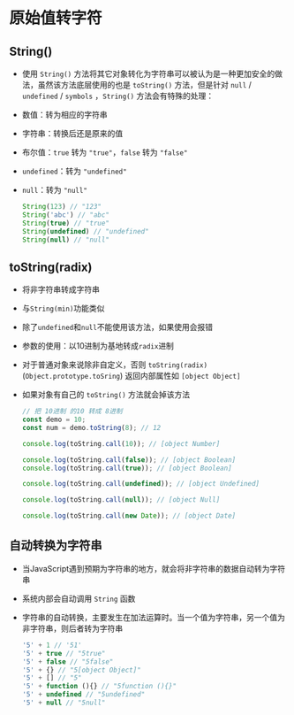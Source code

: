 # 原始值转字符

## String()

- 使用 `String()` 方法将其它对象转化为字符串可以被认为是一种更加安全的做法，虽然该方法底层使用的也是 `toString()` 方法，但是针对 `null` / `undefined` / `symbols` ，`String()` 方法会有特殊的处理：

- 数值：转为相应的字符串

- 字符串：转换后还是原来的值

- 布尔值：`true` 转为 `"true"`，`false` 转为 `"false"`

- `undefined`：转为 `"undefined"`

- `null`：转为 `"null"`

  ```js
  String(123) // "123"
  String('abc') // "abc"
  String(true) // "true"
  String(undefined) // "undefined"
  String(null) // "null"
  ```

## toString(radix)

- 将非字符串转成字符串

- 与`String(min)`功能类似

- 除了`undefined`和`null`不能使用该方法，如果使用会报错

- 参数的使用：以10进制为基地转成`radix`进制

- 对于普通对象来说除非自定义，否则 `toString(radix)`(`Object.prototype.toSring`) 返回内部属性如 `[object Object]`

- 如果对象有自己的 `toString()` 方法就会掉该方法

  ```js
  // 把 10进制 的10 转成 8进制
  const demo = 10;
  const num = demo.toString(8); // 12

  console.log(toString.call(10)); // [object Number]

  console.log(toString.call(false)); // [object Boolean]
  console.log(toString.call(true)); // [object Boolean]

  console.log(toString.call(undefined)); // [object Undefined]

  console.log(toString.call(null)); // [object Null]

  console.log(toString.call(new Date)); // [object Date]
  ```

## 自动转换为字符串

- 当JavaScript遇到预期为字符串的地方，就会将非字符串的数据自动转为字符串

- 系统内部会自动调用 `String` 函数

- 字符串的自动转换，主要发生在加法运算时。当一个值为字符串，另一个值为非字符串，则后者转为字符串

  ```js
  '5' + 1 // '51'
  '5' + true // "5true"
  '5' + false // "5false"
  '5' + {} // "5[object Object]"
  '5' + [] // "5"
  '5' + function (){} // "5function (){}"
  '5' + undefined // "5undefined"
  '5' + null // "5null"
  ```
